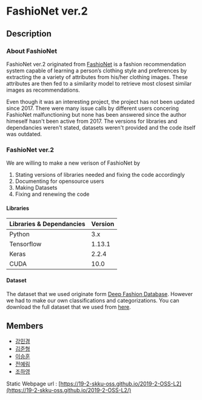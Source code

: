 ﻿FashioNet ver.2
===============

## Description

### About FashioNet

FashioNet ver.2 originated from [FashioNet](https://github.com/PlabanM1/FashionNet) is a fashion recommendation system capable of learning a person’s clothing style and preferences by extracting the a variety of attributes from his/her clothing images. These attributes are then fed to a similarity model to retrieve most closest similar images as recommendations.

Even though it was an interesting project, the project has not been updated since 2017. There were many issue calls by different users concering FashioNet malfunctioning but none has been answered since the author himeself hasn't been active from 2017. The versions for libraries and dependancies weren't stated, datasets weren't provided and the code itself was outdated.

### FashioNet ver.2

We are willing to make a new verison of FashioNet by

1. Stating versions of libraries needed and fixing the code accordingly
2. Documenting for opensource users
3. Making Datasets
4. Fixing and renewing the code

#### Libraries

|Libraries & Dependancies|Version|
|---|---|
|Python|3.x|
|Tensorflow|1.13.1|
|Keras|2.2.4|
|CUDA|10.0|

#### Dataset

The dataset that we used originate form [Deep Fashion Database](http://mmlab.ie.cuhk.edu.hk/projects/DeepFashion.html). However we had to make our own classifications and categorizations. You can download the full dataset that we used from [here](https://drive.google.com/open?id=1Dxa82hVPExqtpfyZ6gHZrnS6080frMMk).

## Members

* [강민경](https://minkyeongkang.github.io/static_page)
* [김준형](https://junhyeongkim73.github.io/static_page)
* [이승훈](https://seunghoon00.github.io/static_page)
* [전예림](https://jyerim.github.io/static_page/)
* [조하영](https://wh28533.github.io/static_page/)


Static Webpage url : [https://19-2-skku-oss.github.io/2019-2-OSS-L2](https://19-2-skku-oss.github.io/2019-2-OSS-L2/)
